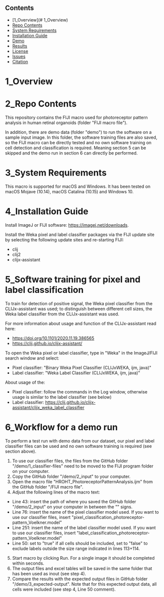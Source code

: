 ## Contents

- [1_Overview](# 1_Overview)
- [Repo Contents](#repo-contents)
- [System Requirements](#system-requirements)
- [Installation Guide](#installation-guide)
- [Demo](#demo)
- [Results](#results)
- [License](./LICENSE)
- [Issues](https://github.com/ebridge2/lol/issues)
- [Citation](#citation)

# 1_Overview

# 2_Repo Contents
This repository contains the FIJI macro used for photoreceptor pattern analysis in human retinal organoids (folder "FIJI macro file"). 

In addition, there are demo data (folder "demo") to run the software on a sample input image. In this folder, the software training files are also saved, so the FIJI macro can be directly tested and no own software training on cell detection and classification is required. Meaning section 5 can be skipped and the demo run in section 6 can directly be performed.

# 3_System Requirements
This macro is supported for macOS and Windows. It has been tested on macOS Mojave (10.14), macOS Catalina (10.15) and Windows 10.

# 4_Installation Guide
Install ImageJ or FIJI software: https://imagej.net/downloads.

Install the Weka pixel and label classifier packages via the FIJI update site by selecting the following update sites and re-starting FIJI:
- clij
- clij2
- clijx-assistant

# 5_Software training for pixel and label classification
To train for detection of positive signal, the Weka pixel classifier from the CLIJx-assistant was used; to distinguish between different cell sizes, the Weka label classifier from the CLIJx-assistant was used.

For more information about usage and function of the CLIJx-assistant read here: 
- https://doi.org/10.1101/2020.11.19.386565
- https://clij.github.io/clijx-assistant/

To open the Weka pixel or label classifier, type in "Weka" in the ImageJ/FIJI search window and select:
- Pixel classifier: "Binary Weka Pixel Classifier (CLIJxWEKA, ijm, java)"
- Label classifier: "Weka Label Classifier (CLIJxWEKA, ijm, java)"

About usage of the:
- Pixel classifier: follow the commands in the Log window, otherwise usage is similar to the label classifier (see below)
- Label classifier: https://clij.github.io/clijx-assistant/clijx_weka_label_classifier

# 6_Workflow for a demo run
To perform a test run with demo data from our dataset, our pixel and label classifier files can be used and no own software training is required (see section above).
1. To use our classifier files, the files from the GitHub folder "/demo/1_classifier-files" need to be moved to the FIJI program folder on your computer.
2. Copy the GitHub folder "/demo/2_input" to your computer.
3. Open the macro file "HROHT_PhotoreceptorPatternAnalysis.ijm" from the GitHub folder "/FIJI macro file".
4. Adjust the following lines of the macro text:
- Line 43: insert the path of where you saved the GitHub folder "/demo/2_input" on your computer in between the "" signs.
- Line 76: insert the name of the pixel classifier model used. If you want to use our classifier files, insert "pixel_classification_photoreceptor-pattern_Voelkner.model"
- Line 251: insert the name of the label classifier model used. If you want to use our classifier files, insert "label_classification_photoreceptor-pattern_Voelkner.model"
- Line 50: set to "true" if all cells should be included, set to "false" to exclude labels outside the size range indicated in lines 113+114.
5. Start macro by clicking Run. For a single image it should be completed within seconds.
6. The output files and excel tables will be saved in the same folder that has been used as inout (see step 4).
7. Compare the results with the expected output files in GitHub folder "/demo/3_expected-output". Note that for this expected output data, all cells were included (see step 4, Line 50 comment).


